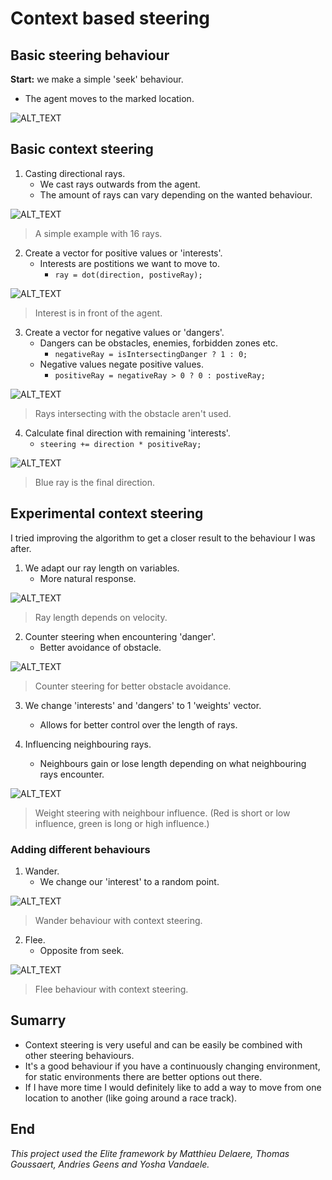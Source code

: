 # Context based steering

## Basic steering behaviour
**Start:** we make a simple 'seek' behaviour.
- The agent moves to the marked location.

![ALT_TEXT](/Media/Seek.gif?raw=true "SeekBehaviour")

## Basic context steering
1. Casting directional rays.
    - We cast rays outwards from the agent.
    - The amount of rays can vary depending on the wanted behaviour.

![ALT_TEXT](/Media/DirectionalRays.png?raw=true "Context_DirectionalRays")
> A simple example with 16 rays.

2. Create a vector for positive values or 'interests'.
    - Interests are postitions we want to move to.
      - ```ray = dot(direction, postiveRay);```

![ALT_TEXT](/Media/PositiveRays.png?raw=true "Context_PositiveRays")
> Interest is in front of the agent.

3. Create a vector for negative values or 'dangers'.
    - Dangers can be obstacles, enemies, forbidden zones etc.
      - ```negativeRay = isIntersectingDanger ? 1 : 0;```
    - Negative values negate positive values.
      - ```positiveRay = negativeRay > 0 ? 0 : postiveRay;```

![ALT_TEXT](/Media/NegativeRays.png?raw=true "Context_NegativeRays")
> Rays intersecting with the obstacle aren't used.

4. Calculate final direction with remaining 'interests'.
    - ```steering += direction * positiveRay;```

![ALT_TEXT](/Media/FinalDirection.gif?raw=true "Context_FinalSteering")
> Blue ray is the final direction.

## Experimental context steering
I tried improving the algorithm to get a closer result to the behaviour I was after.

1. We adapt our ray length on variables.
    - More natural response.

![ALT_TEXT](/Media/DefaultRayLength.gif?raw=true "Context_StartRayLength")
> Ray length depends on velocity.

2. Counter steering when encountering 'danger'.
    - Better avoidance of obstacle.

![ALT_TEXT](/Media/CounterSteering.gif?raw=true "Context_CounterSteering")
> Counter steering for better obstacle avoidance.

3. We change 'interests' and 'dangers' to 1 'weights' vector.
    - Allows for better control over the length of rays.

4. Influencing neighbouring rays.
    - Neighbours gain or lose length depending on what neighbouring rays encounter.

![ALT_TEXT](/Media/WeightSteering.gif?raw=true "Context_WeightSteering")
> Weight steering with neighbour influence. (Red is short or low influence, green is long or high influence.)

### Adding different behaviours
1. Wander.
    - We change our 'interest' to a random point.

![ALT_TEXT](/Media/Wander.gif?raw=true "Context_Wander")
> Wander behaviour with context steering.

2. Flee.
    - Opposite from seek.

![ALT_TEXT](/Media/Flee.gif?raw=true "Context_Flee")
> Flee behaviour with context steering.

## Sumarry
- Context steering is very useful and can be easily be combined with other steering behaviours.
- It's a good behaviour if you have a continuously changing environment, for static environments there are better options out there.
- If I have more time I would definitely like to add a way to move from one location to another (like going around a race track).

## End
*This project used the Elite framework by Matthieu Delaere, Thomas Goussaert, Andries Geens and Yosha Vandaele.*
